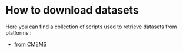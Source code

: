 # How to download datasets

Here you can find a collection of scripts used to retrieve datasets from platforms :
 - [from CMEMS](cmems.md)
